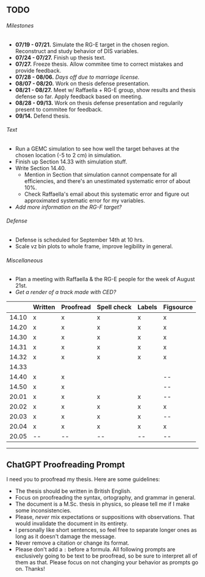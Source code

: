 ## TODO
###### Milestones
* **07/19 - 07/21.** Simulate the RG-E target in the chosen region. Reconstruct and study behavior of DIS variables.
* **07/24 - 07/27.** Finish up thesis text.
* **07/27.** Freeze thesis. Allow commitee time to correct mistakes and provide feedback.
* **07/28 - 08/06.** *Days off due to marriage license.*
* **08/07 - 08/20.** Work on thesis defense presentation.
* **08/21 - 08/27.** Meet w/ Raffaella + RG-E group, show results and thesis defense so far. Apply feedback based on meeting.
* **08/28 - 09/13.** Work on thesis defense presentation and regularily present to commitee for feedback.
* **09/14.** Defend thesis.

###### Text
* Run a GEMC simulation to see how well the target behaves at the chosen location (-5 to 2 cm) in simulation.
* Finish up Section 14.33 with simulation stuff.
* Write Section 14.40.
    * Mention in Section that simulation cannot compensate for all efficiencies, and there's an unestimated systematic error of about 10%.
    * Check Raffaella's email about this systematic error and figure out approximated systematic error for my variables.
* *Add more information on the RG-F target?*

###### Defense
* Defense is scheduled for September 14th at 10 hrs.
* Scale vz bin plots to whole frame, improve legibility in general.

###### Miscellaneous
* Plan a meeting with Raffaella & the RG-E people for the week of August 21st.
* *Get a render of a track made with CED?*

|       | Written | Proofread | Spell check | Labels | Figsource |
|-------|---------|-----------|-------------|--------|-----------|
| 14.10 | x       | x         | x           | x      | x         |
| 14.20 | x       | x         | x           | x      | x         |
| 14.30 | x       | x         | x           | x      | x         |
| 14.31 | x       | x         | x           | x      | x         |
| 14.32 | x       | x         | x           | x      | x         |
| 14.33 |         |           |             |        |           |
| 14.40 | x       | x         |             |        | --        |
| 14.50 | x       | x         |             |        | --        |
| 20.01 | x       | x         | x           | x      | --        |
| 20.02 | x       | x         | x           | x      | x         |
| 20.03 | x       | x         | x           | x      | --        |
| 20.04 | x       | x         | x           | x      | x         |
| 20.05 | --      | --        | --          | --     | --        |

---
## ChatGPT Proofreading Prompt
I need you to proofread my thesis. Here are some guidelines:
* The thesis should be written in British English.
* Focus on proofreading the syntax, ortography, and grammar in general.
* The document is a M.Sc. thesis in physics, so please tell me if I make some inconsistencies.
* Please, *never* mix expectations or suppositions with observations. That would invalidate the document in its entirety.
* I personally like short sentences, so feel free to separate longer ones as long as it doesn't damage the message.
* Never remove a citation or change its format.
* Please don't add a `:` before a formula.
All following prompts are exclusively going to be text to be proofread, so be sure to interpret all of them as that.
Please focus on not changing your behavior as prompts go on. Thanks!
